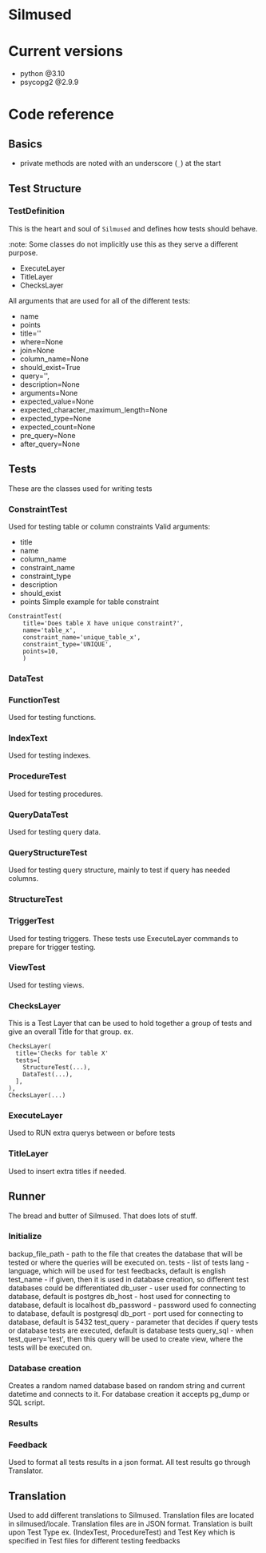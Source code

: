 # Silmused

# Current versions
* python @3.10
* psycopg2 @2.9.9

# Code reference
## Basics
* private methods are noted with an underscore (`_`) at the start 

## Test Structure
### TestDefinition
This is the heart and soul of `Silmused` and defines how tests should behave.

:note: Some classes do not implicitly use this as they serve a different purpose.
* ExecuteLayer
* TitleLayer
* ChecksLayer

All arguments that are used for all of the different tests:
* name
* points
* title=''
* where=None
* join=None
* column_name=None
* should_exist=True
* query='',
* description=None
* arguments=None
* expected_value=None
* expected_character_maximum_length=None
* expected_type=None
* expected_count=None
* pre_query=None
* after_query=None
## Tests
These are the classes used for writing tests
### ConstraintTest
Used for testing table or column constraints
Valid arguments:
* title
* name
* column_name
* constraint_name
* constraint_type
* description
* should_exist
* points
Simple example for table constraint
```
ConstraintTest(
    title='Does table X have unique constraint?',
    name='table_x',
    constraint_name='unique_table_x',
    constraint_type='UNIQUE',
    points=10,
    )
```

### DataTest
### FunctionTest
Used for testing functions.
### IndexText
Used for testing indexes.
### ProcedureTest
Used for testing procedures.
### QueryDataTest
Used for testing query data.
### QueryStructureTest
Used for testing query structure, mainly to test if query has needed columns.
### StructureTest
### TriggerTest
Used for testing triggers. 
These tests use ExecuteLayer commands to prepare for trigger testing. 
### ViewTest
Used for testing views.
### ChecksLayer
This is a Test Layer that can be used to hold together a group of tests and give an overall Title for that group.
ex.
```
ChecksLayer(
  title='Checks for table X'
  tests=[
    StructureTest(...),
    DataTest(...),
  ],
),
ChecksLayer(...)
```

### ExecuteLayer
Used to RUN extra querys between or before tests
### TitleLayer
Used to insert extra titles if needed.
## Runner
The bread and butter of Silmused. That does lots of stuff.
### Initialize
backup_file_path - path to the file that creates the database that will be tested or where the queries will be executed on.
tests - list of tests
lang - language, which will be used for test feedbacks, default is english 
test_name - if given, then it is used in database creation, so different test databases could be differentiated
db_user - user used for connecting to database, default is postgres
db_host - host used for connecting to database, default is localhost 
db_password - password used fo connecting to database, default is postgresql
db_port - port used for connecting to database, default is 5432 
test_query - parameter that decides if query tests or database tests are executed, default is database tests 
query_sql - when test_query='test', then this query will be used to create view, where the tests will be executed on.
### Database creation
Creates a random named database based on random string and current datetime and connects to it.
For database creation it accepts pg_dump or SQL script.
### Results
### Feedback
Used to format all tests results in a json format. All test results go through Translator.
## Translation
Used to add different translations to Silmused. Translation files are located in silmused/locale. 
Translation files are in JSON format.
Translation is built upon Test Type ex. (IndexTest, ProcedureTest) and Test Key which is specified in Test files for different testing feedbacks
